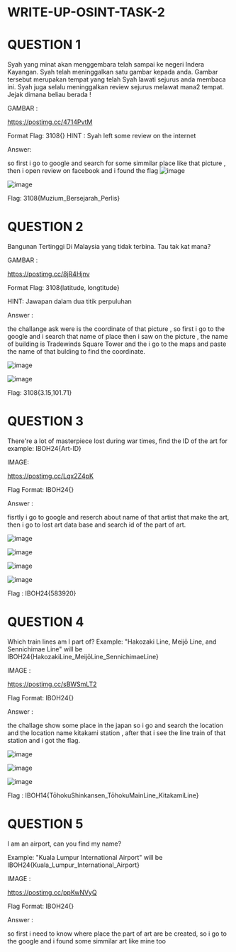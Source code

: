 # WRITE-UP-OSINT-TASK-2
# QUESTION 1
Syah yang minat akan menggembara telah sampai ke negeri Indera Kayangan. Syah telah meninggalkan satu gambar kepada anda. Gambar tersebut merupakan tempat yang telah Syah lawati sejurus anda membaca ini. Syah juga selalu meninggalkan review sejurus melawat mana2 tempat. Jejak dimana beliau berada !

GAMBAR :

https://postimg.cc/4714PvtM


Format Flag: 3108{}
HINT : Syah left some review on the internet 

Answer: 

so first i go to google and search for some simmilar place like that picture , then i open review on facebook and i found the flag
![image](https://github.com/user-attachments/assets/774e497a-8de2-49e1-99f5-a915334ff7fa)

![image](https://github.com/user-attachments/assets/7abccae6-b8e2-44f7-ba8c-adf9ed9b86ad)

Flag: 3108{Muzium_Bersejarah_Perlis}

# QUESTION 2

Bangunan Tertinggi Di Malaysia yang tidak terbina. Tau tak kat mana?

GAMBAR : 

https://postimg.cc/8jR4Hjnv

Format Flag: 3108{latitude, longtitude}

HINT: Jawapan dalam dua titik perpuluhan

Answer :

the challange ask were is the coordinate of that picture , so first i go to the google and i search that name of place then i saw on the picture , the name of building is Tradewinds Square Tower and the i go to the maps and paste the name of that bulding to find the coordinate.

![image](https://github.com/user-attachments/assets/6512be2c-92be-465c-b5d4-b2274aff13e2)

![image](https://github.com/user-attachments/assets/b48e0555-15d4-42f9-b803-5ff64b65cd9c)

Flag: 3108{3.15,101.71}

# QUESTION 3

There're a lot of masterpiece lost during war times, find the ID of the art for example: IBOH24{Art-ID}

IMAGE:

https://postimg.cc/Lqx2Z4pK

Flag Format: IBOH24{}

Answer : 

fisrtly i go to google and reserch about name of that artist that make the art, then i go to lost art data base and search id of the part of art.

![image](https://github.com/user-attachments/assets/03a56417-79fa-4450-982f-00491c6e64da)

![image](https://github.com/user-attachments/assets/c803a441-3100-4df6-8224-654ac6873cb0)

![image](https://github.com/user-attachments/assets/f262bd40-7bf7-47e3-bb5b-f83ce66dac10)

![image](https://github.com/user-attachments/assets/87113160-8b2d-4c53-9c1a-f1a95e5e3e58)

Flag : IBOH24{583920}

# QUESTION 4

Which train lines am I part of? Example: "Hakozaki Line, Meijō Line, and Sennichimae Line" will be IBOH24{HakozakiLine_MeijōLine_SennichimaeLine}

IMAGE :

https://postimg.cc/sBWSmLT2

Flag Format: IBOH24{}

Answer :

the challage show some place in the japan so i go and search the location and the location name kitakami station , after that i see the line train of that station and i got the flag.

![image](https://github.com/user-attachments/assets/f0aff289-2ad0-423e-b3ff-34d80e378fe1)

![image](https://github.com/user-attachments/assets/ff19b54f-a6ee-4ae9-b928-82d095cd902b)

![image](https://github.com/user-attachments/assets/a3785c75-6d1a-48b7-b706-6db890021bb4)

Flag : IBOH14{TōhokuShinkansen_TōhokuMainLine_KitakamiLine}


# QUESTION 5

I am an airport, can you find my name?

Example: "Kuala Lumpur International Airport" will be IBOH24{Kuala_Lumpur_International_Airport}

IMAGE :

https://postimg.cc/ppKwNVyQ

Flag Format: IBOH24{} 

Answer : 

so first i need to know where place the part of art are be created, so i go to the google and i found some simmilar art like mine too 




